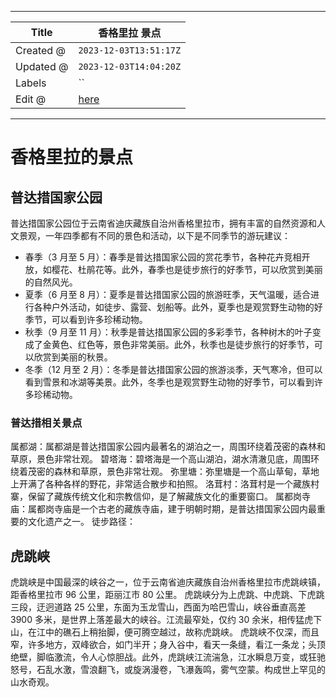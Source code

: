 -----

| Title     | 香格里拉 景点                                         |
| --------- | ----------------------------------------------- |
| Created @ | `2023-12-03T13:51:17Z`                          |
| Updated @ | `2023-12-03T14:04:20Z`                          |
| Labels    | \`\`                                            |
| Edit @    | [here](https://github.com/junxnone/t/issues/34) |

-----

# 香格里拉的景点

## 普达措国家公园

普达措国家公园位于云南省迪庆藏族自治州香格里拉市，拥有丰富的自然资源和人文景观，一年四季都有不同的景色和活动，以下是不同季节的游玩建议：

  - 春季（3 月至 5
    月）：春季是普达措国家公园的赏花季节，各种花卉竞相开放，如樱花、杜鹃花等。此外，春季也是徒步旅行的好季节，可以欣赏到美丽的自然风光。
  - 夏季（6 月至 8
    月）：夏季是普达措国家公园的旅游旺季，天气温暖，适合进行各种户外活动，如徒步、露营、划船等。此外，夏季也是观赏野生动物的好季节，可以看到许多珍稀动物。
  - 秋季（9 月至 11
    月）：秋季是普达措国家公园的多彩季节，各种树木的叶子变成了金黄色、红色等，景色非常美丽。此外，秋季也是徒步旅行的好季节，可以欣赏到美丽的秋景。
  - 冬季（12 月至 2
    月）：冬季是普达措国家公园的旅游淡季，天气寒冷，但可以看到雪景和冰湖等美景。此外，冬季也是观赏野生动物的好季节，可以看到许多珍稀动物。

### 普达措相关景点

属都湖：属都湖是普达措国家公园内最著名的湖泊之一，周围环绕着茂密的森林和草原，景色非常壮观。
碧塔海：碧塔海是一个高山湖泊，湖水清澈见底，周围环绕着茂密的森林和草原，景色非常壮观。
弥里塘：弥里塘是一个高山草甸，草地上开满了各种各样的野花，非常适合散步和拍照。
洛茸村：洛茸村是一个藏族村寨，保留了藏族传统文化和宗教信仰，是了解藏族文化的重要窗口。
属都岗寺庙：属都岗寺庙是一个古老的藏族寺庙，建于明朝时期，是普达措国家公园内最重要的文化遗产之一。 徒步路径：

## 虎跳峡

虎跳峡是中国最深的峡谷之一，位于云南省迪庆藏族自治州香格里拉市虎跳峡镇，距香格里拉市 96 公里，距丽江市 80 公里。
虎跳峡分为上虎跳、中虎跳、下虎跳三段，迂迥道路 25
公里，东面为玉龙雪山，西面为哈巴雪山，峡谷垂直高差
3900 多米，是世界上落差最大的峡谷。江流最窄处，仅约 30 余米，相传猛虎下山，在江中的礁石上稍抬脚，便可腾空越过，故称虎跳峡。
虎跳峡不仅深，而且窄，许多地方，双峰欲合，如门半开；身入谷中，看天一条缝，看江一条龙；头顶绝壁，脚临激流，令人心惊胆战。此外，虎跳峡江流湍急，江水瞬息万变，或狂驰怒号，石乱水激，雪浪翻飞，或旋涡漫卷，飞瀑轰鸣，雾气空蒙。构成世上罕见的山水奇观。
